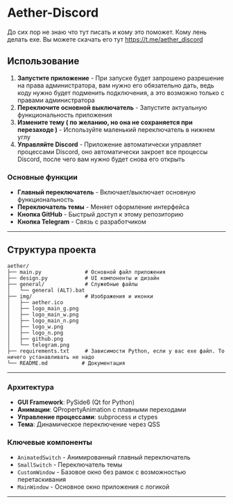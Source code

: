 # Aether-Discord

До сих пор не знаю что тут писать и кому это поможет. Кому лень делать exe. Вы можете скачать его тут https://t.me/aether_discord

## Использование

1. **Запустите приложение** - При запуске будет запрошено разрешение на права администратора, вам нужно его обязательно дать, ведь коду нужно будет подменить подключения, а это возможно только с правами администратора
2. **Переключите основной выключатель** - Запустите актуальную функциональность приложения
3. **Измените тему ( по желанию, но она не сохраняется при перезаходе )** - Используйте маленький переключатель в нижнем углу
4. **Управляйте Discord** - Приложение автоматически управляет процессами Discord, оно автоматически закроет все процессы Discord, после чего вам нужно будет снова его открыть 

### Основные функции

- **Главный переключатель** - Включает/выключает основную функциональность
- **Переключатель темы** - Меняет оформление интерфейса
- **Кнопка GitHub** - Быстрый доступ к этому репозиторию
- **Кнопка Telegram** - Связь с разработчиком

---

## Структура проекта

```
aether/
├── main.py              # Основной файл приложения
├── design.py            # UI компоненты и дизайн
├── general/             # Служебные файлы
│   └── general (ALT).bat
├── img/                 # Изображения и иконки
│   ├── aether.ico
│   ├── logo_main_g.png
│   ├── logo_main_w.png
│   ├── logo_main_n.png
│   ├── logo_w.png
│   ├── logo_n.png
│   ├── github.png
│   └── telegram.png
├── requirements.txt     # Зависимости Python, если у вас exe файл. То ничего устанавливать не надо
└── README.md           # Документация
```

---

### Архитектура

- **GUI Framework**: PySide6 (Qt for Python)
- **Анимации**: QPropertyAnimation с плавными переходами
- **Управление процессами**: subprocess и ctypes
- **Тема**: Динамическое переключение через QSS

### Ключевые компоненты

- `AnimatedSwitch` - Анимированный главный переключатель
- `SmallSwitch` - Переключатель темы
- `CustomWindow` - Базовое окно без рамок с возможностью перетаскивания
- `MainWindow` - Основное окно приложения с логикой

---
